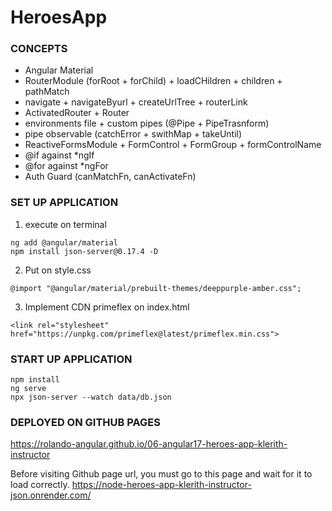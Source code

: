 # HeroesApp

### CONCEPTS
* Angular Material
* RouterModule (forRoot + forChild) + loadCHildren + children + pathMatch
* navigate + navigateByurl + createUrlTree + routerLink
* ActivatedRouter + Router
* environments file + custom pipes (@Pipe + PipeTrasnform)
* pipe observable (catchError + swithMap + takeUntil)
* ReactiveFormsModule + FormControl + FormGroup + formControlName
* @if against *ngIf
* @for against *ngFor
* Auth Guard (canMatchFn, canActivateFn)

### SET UP APPLICATION
1. execute on terminal
```
ng add @angular/material
npm install json-server@0.17.4 -D
```
2. Put on style.css
```
@import "@angular/material/prebuilt-themes/deeppurple-amber.css";
```
3. Implement CDN primeflex on index.html
```
<link rel="stylesheet" href="https://unpkg.com/primeflex@latest/primeflex.min.css">
```

### START UP APPLICATION
```
npm install
ng serve
npx json-server --watch data/db.json
```

### DEPLOYED ON GITHUB PAGES
https://rolando-angular.github.io/06-angular17-heroes-app-klerith-instructor

Before visiting Github page url, you must go to this page and wait for it to load correctly.
https://node-heroes-app-klerith-instructor-json.onrender.com/
